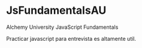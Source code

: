 # JsFundamentalsAU
Alchemy University JavaScript Fundamentals

Practicar javascript para entrevista es altamente util.
